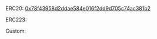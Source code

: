 ERC20: [0x78f43958d2ddae584e016f2dd9d705c74ac381b2](https://rinkeby.etherscan.io/address/0x78f43958d2ddae584e016f2dd9d705c74ac381b2)

ERC223:

Custom: 
